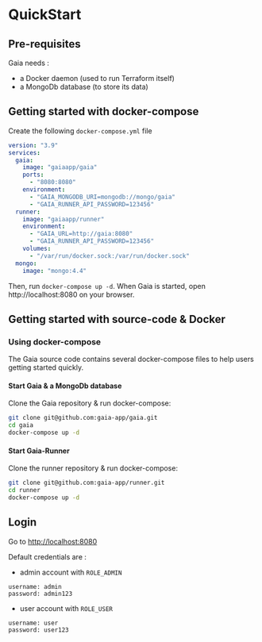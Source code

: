 # QuickStart

## Pre-requisites

Gaia needs : 

 * a Docker daemon (used to run Terraform itself)
 * a MongoDb database (to store its data)

## Getting started with docker-compose

Create the following `docker-compose.yml` file

```yaml
version: "3.9"
services:
  gaia:
    image: "gaiaapp/gaia"
    ports: 
      - "8080:8080"
    environment:
      - "GAIA_MONGODB_URI=mongodb://mongo/gaia"
      - "GAIA_RUNNER_API_PASSWORD=123456"
  runner:
    image: "gaiaapp/runner"
    environment:
      - "GAIA_URL=http://gaia:8080"
      - "GAIA_RUNNER_API_PASSWORD=123456"
    volumes:
      - "/var/run/docker.sock:/var/run/docker.sock"
  mongo:
    image: "mongo:4.4"
```

Then, run `docker-compose up -d`.
When Gaia is started, open http://localhost:8080 on your browser.

## Getting started with source-code & Docker

### Using docker-compose

The Gaia source code contains several docker-compose files to help users getting started quickly.

#### Start Gaia & a MongoDb database

Clone the Gaia repository & run docker-compose: 

```bash
git clone git@github.com:gaia-app/gaia.git
cd gaia
docker-compose up -d
```

#### Start Gaia-Runner

Clone the runner repository & run docker-compose: 

```bash
git clone git@github.com:gaia-app/runner.git
cd runner
docker-compose up -d
```

## Login

Go to [http://localhost:8080](http://localhost:8080)

Default credentials are :

 * admin account with `ROLE_ADMIN`

```
username: admin
password: admin123
```

 * user account with `ROLE_USER`

```
username: user
password: user123
```
